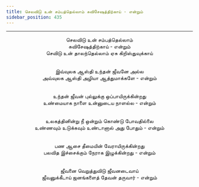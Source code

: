 ```yaml
---
title: செலவிடு உன் சம்பத்தெல்லாம் சுவிசேஷத்திற்காய் - என்றும்
sidebar_position: 435
---
```


---
<center>
செலவிடு உன் சம்பத்தெல்லாம்<br/>
சுவிசேஷத்திற்காய் - என்றும்<br/>
செவிடு உன் தாலந்தெல்லாம் ஏசு கிறிஸ்துவுக்காய்<br/><br/>

இவ்வுலக ஆஸ்தி உந்தன் ஜீவனே அல்ல<br/>
அவ்வுலக ஆஸ்தி அழியா ஆத்துமாக்களே            - என்றும்<br/><br/>

உந்தன் ஜீவன் புல்லுக்கு ஒப்பாயிருக்கின்றது<br/>
உண்மையாக நாளை உன்னுடைய நாளல்ல        - என்றும்<br/><br/>

உலகத்தினின்று நீ ஒன்றும் கொண்டு போவதில்லை<br/>
உண்ணவும் உடுக்கவும் உண்டானால் அது போதும்    - என்றும்<br/><br/>

பண ஆசை தீமையின் வேராயிருக்கின்றது<br/>
பலவித இச்சைக்கும் நேராக இழுக்கின்றது            - என்றும்<br/><br/>

ஜீவனை வெறுத்துவிடு ஜீவனடைவாய்<br/>
ஜீவனுக்கீடாய் ஜனங்களைத் தேவன் தருவார்        - என்றும்
</center>